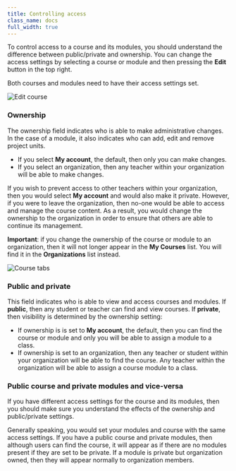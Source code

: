 ```yaml
---
title: Controlling access
class_name: docs
full_width: true
---
```


To control access to a course and its modules, you should understand the difference between public/private and ownership. You can change the access settings by selecting a course or module and then pressing the **Edit** button in the top right. 

Both courses and modules need to have their access settings set.

<img alt="Edit course" src="/img/docs/courseedit.png" class="simple"/>

### Ownership
The ownership field indicates who is able to make administrative changes. In the case of a module, it also indicates who can add, edit and remove project units.

- If you select **My account**, the default, then only you can make changes. 
- If you select an organization, then any teacher within your organization will be able to make changes.

If you wish to prevent access to other teachers within your organization, then you would select **My account** and would also make it private. However, if you were to leave the organization, then no-one would be able to access and manage the course content. As a result, you would change the ownership to the organization in order to ensure that others are able to continue its management.

**Important**: if you change the ownership of the course or module to an organization, then it will not longer appear in the **My Courses** list. You will find it in the **Organizations** list instead.

<img alt="Course tabs" src="/img/docs/coursestab.png" class="simple"/>

### Public and private
This field indicates who is able to view and access courses and modules. If **public**, then any student or teacher can find and view courses. If **private**, then visibility is determined by the ownership setting:

- If ownership is is set to **My account**, the default, then you can find the course or module and only you will be able to assign a module to a class. 
- If ownership is set to an organization, then any teacher or student within your organization will be able to find the course. Any teacher within the organization will be able to assign a course module to a class.

### Public course and private modules and vice-versa
If you have different access settings for the course and its modules, then you should make sure you understand the effects of the ownership and public/private settings.

Generally speaking, you would set your modules and course with the same access settings. If you have a public course and private modules, then although users can find the course, it will appear as if there are no modules present if they are set to be private. If a module is private but organization owned, then they will appear normally to organization members.


